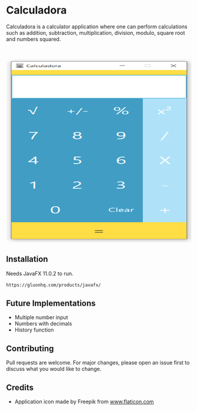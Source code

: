 # Calculadora

Calculadora is a calculator application where one can perform calculations such as addition, subtraction, multiplication, division, modulo, square root and numbers squared.

<!-- PROJECT LOGO -->
<br />
<p align="center">
  <a>
    <img src="src/style/Sample.png" alt="Logo" width="600" height="500">
  </a>
</p>

## Installation

Needs JavaFX 11.0.2 to run.

```bash
https://gluonhq.com/products/javafx/
```

## Future Implementations

* Multiple number input
* Numbers with decimals
* History function

## Contributing
Pull requests are welcome. For major changes, please open an issue first to discuss what you would like to change.

## Credits
 * Application icon made by Freepik from www.flaticon.com
